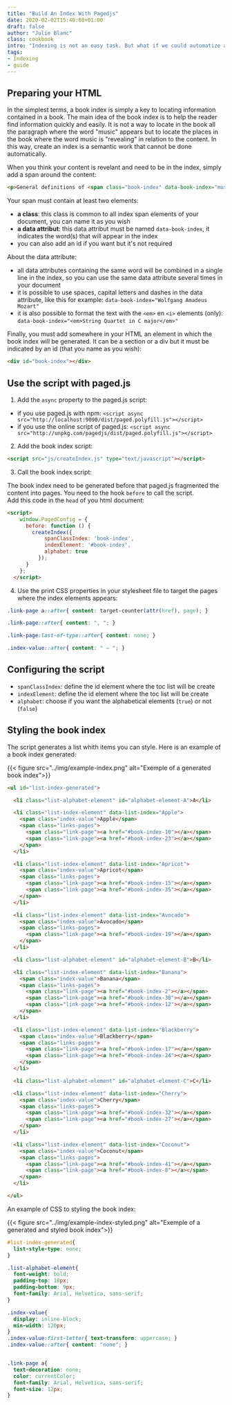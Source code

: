 ```yaml
---
title: "Build An Index With Pagedjs"
date: 2020-02-02T15:40:08+01:00
draft: false
author: "Julie Blanc"
class: cookbook
intro: "Indexing is not an easy task. But what if we could automatize a bit the whole experience, on the export? Here is how you can do it with Paged.js" 
tags:
- Indexing
- guide
---
```







## Preparing your HTML

In the simplest terms, a book index is simply a key to locating information contained in a book. The main idea of the book index is to help the reader find information quickly and easily. It is not a way to locate in the book all the paragraph where the word "music" appears but to locate the places in the book where the word music is "revealing" in relation to the content. In this way, create an index is a semantic work that cannot be done automatically.

When you think your content is revelant and need to be in the index, simply add a span around the content:

```HTML
<p>General definitions of <span class="book-index" data-book-index="music">music</span> include common elements such as pitch, rhythm, dynamics, and the sonic qualities of timbre and texture.</p>
```

Your span must contain at least two elements:
- **a class**: this class is common to all index span elements of your document, you can name it as you wish
- **a data attribut**: this data attribut must be named `data-book-index`, it indicates the word(s) that will appear in the index
- you can also add an id if you want but it's not required

About the data attribute: 
- all data attributes containing the same word will be combined in a single line in the index, so you can use the same data attribute several times in your document
- it is possible to use spaces, capital letters and dashes in the data attribute, like this for example: `data-book-index="Wolfgang Amadeus Mozart"`
- it is also possible to format the text with the `<em>` en `<i>` elements (only): `data-book-index="<em>String Quartet in C major</em>"`

Finally, you must add somewhere in your HTML an element in which the book index will be generated. It can be a section or a div but it must be indicated by an id (that you name as you wish):

```HTML
<div id="book-index"></div>
```


## Use the script with paged.js


1. Add the `async` property to the paged.js script:
* if you use paged.js with npm: `<script async src="http://localhost:9090/dist/paged.polyfill.js"></script>`
* if you use the online script of paged.js: `<script async src="http://unpkg.com/pagedjs/dist/paged.polyfill.js"></script>`

2. Add the book index script: 

```html
<script src="js/createIndex.js" type="text/javascript"></script>
```

3. Call the book index script:

The book index need to be generated before that paged.js fragmented the content into pages. You need to the hook `before` to call the script.   
Add this code in the `head` of you html document:

```html
<script>
    window.PagedConfig = {
      before: function () {
        createIndex({
            spanClassIndex: 'book-index',
            indexElement: '#book-index',  
            alphabet: true        
          });
      }
    };
  </script>
```

4. Use the print CSS properties in your stylesheet file to target the pages where the index elements appears: 

```CSS
.link-page a::after{ content: target-counter(attr(href), page); }

.link-page::after{ content: ", "; }

.link-page:last-of-type::after{ content: none; }

.index-value::after{ content: " – "; }
```


## Configuring the script
* `spanClassIndex`: define the id element where the toc list will be create
* `indexElement`: define the id element where the toc list will be create
* `alphabet`: choose if you want the alphabetical elements (`true`) or not (`false`)



## Styling the book index

The script generates a list whith items you can style. Here is an example of a book index generated: 

{{< figure src="../img/example-index.png" alt="Exemple of a generated book index">}}

```HTML
<ul id="list-index-generated">

  <li class="list-alphabet-element" id="alphabet-element-A">A</li>

  <li class="list-index-element" data-list-index="Apple">
    <span class="index-value">Apple</span>
    <span class="links-pages">
      <span class="link-page"><a href="#book-index-10"></a></span>
      <span class="link-page"><a href="#book-index-23"></a></span>
    </span>
  </li>

  <li class="list-index-element" data-list-index="Apricot">
    <span class="index-value">Apricot</span>
    <span class="links-pages">
      <span class="link-page"><a href="#book-index-15"></a></span>
      <span class="link-page"><a href="#book-index-35"></a></span>
    </span>
  </li>

  <li class="list-index-element" data-list-index="Avocado">
    <span class="index-value">Avocado</span>
    <span class="links-pages">
      <span class="link-page"><a href="#book-index-19"></a></span>
    </span>
  </li>

  <li class="list-alphabet-element" id="alphabet-element-B">B</li>

  <li class="list-index-element" data-list-index="Banana">
    <span class="index-value">Banana</span>
    <span class="links-pages">
      <span class="link-page"><a href="#book-index-2"></a></span>
      <span class="link-page"><a href="#book-index-38"></a></span>
      <span class="link-page"><a href="#book-index-12"></a></span>
    </span>
  </li>

  <li class="list-index-element" data-list-index="Blackberry">
    <span class="index-value">Blackberry</span>
    <span class="links-pages">
      <span class="link-page"><a href="#book-index-17"></a></span>
      <span class="link-page"><a href="#book-index-24"></a></span>
    </span>
  </li>

  <li class="list-alphabet-element" id="alphabet-element-C">C</li>

  <li class="list-index-element" data-list-index="Cherry">
    <span class="index-value">Cherry</span>
    <span class="links-pages">
      <span class="link-page"><a href="#book-index-32"></a></span>
      <span class="link-page"><a href="#book-index-27"></a></span>
    </span>
  </li>

  <li class="list-index-element" data-list-index="Coconut">
    <span class="index-value">Coconut</span>
    <span class="links-pages">
      <span class="link-page"><a href="#book-index-41"></a></span>
      <span class="link-page"><a href="#book-index-8"></a></span>
    </span>
  </li>

</ul>
```

An example of CSS to styling the book index:

{{< figure src="../img/example-index-styled.png" alt="Exemple of a generated and styled book index">}}


```CSS
#list-index-generated{
  list-style-type: none;
}

.list-alphabet-element{
  font-weight: bold;
  padding-top: 18px;
  padding-bottom: 9px;
  font-family: Arial, Helvetica, sans-serif;
}

.index-value{
  display: inline-block;
  min-width: 120px;
}
.index-value:first-letter{ text-transform: uppercase; }
.index-value::after{ content: "none"; }


.link-page a{ 
  text-decoration: none;
  color: currentColor;
  font-family: Arial, Helvetica, sans-serif;
  font-size: 12px;
}
```


